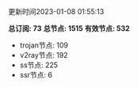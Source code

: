 更新时间2023-01-08 01:55:13

**总订阅: 73**
**总节点: 1515**
**有效节点: 532**
- trojan节点: 109
- v2ray节点: 192
- ss节点: 225
- ssr节点: 6
